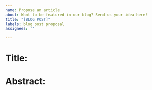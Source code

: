 ```yaml
---
name: Propose an article
about: Want to be featured in our blog? Send us your idea here!
title: "[BLOG POST]"
labels: blog post proposal
assignees: ''

---
```


# Title:



# Abstract:
